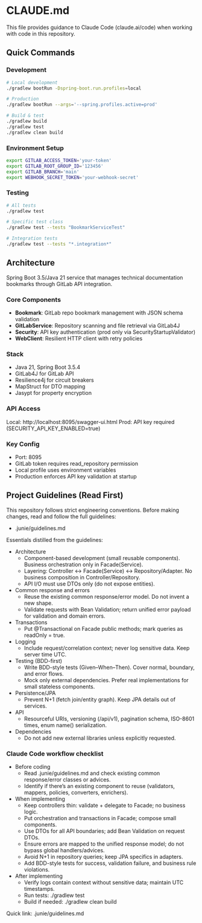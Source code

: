 # CLAUDE.md

This file provides guidance to Claude Code (claude.ai/code) when working with code in this repository.


## Quick Commands

### Development
```bash
# Local development
./gradlew bootRun -Dspring-boot.run.profiles=local

# Production
./gradlew bootRun --args='--spring.profiles.active=prod'

# Build & test
./gradlew build
./gradlew test
./gradlew clean build
```

### Environment Setup
```bash
export GITLAB_ACCESS_TOKEN='your-token'
export GITLAB_ROOT_GROUP_ID='123456'
export GITLAB_BRANCH='main'
export WEBHOOK_SECRET_TOKEN='your-webhook-secret'
```

### Testing
```bash
# All tests
./gradlew test

# Specific test class
./gradlew test --tests "BookmarkServiceTest"

# Integration tests
./gradlew test --tests "*.integration*"
```

## Architecture
Spring Boot 3.5/Java 21 service that manages technical documentation bookmarks through GitLab API integration.

### Core Components
- **Bookmark**: GitLab repo bookmark management with JSON schema validation
- **GitLabService**: Repository scanning and file retrieval via GitLab4J
- **Security**: API key authentication (prod only via SecurityStartupValidator)
- **WebClient**: Resilient HTTP client with retry policies

### Stack
- Java 21, Spring Boot 3.5.4
- GitLab4J for GitLab API
- Resilience4j for circuit breakers
- MapStruct for DTO mapping
- Jasypt for property encryption

### API Access
Local: http://localhost:8095/swagger-ui.html
Prod: API key required (SECURITY_API_KEY_ENABLED=true)

### Key Config
- Port: 8095
- GitLab token requires read_repository permission
- Local profile uses environment variables
- Production enforces API key validation at startup

## Project Guidelines (Read First)

This repository follows strict engineering conventions. Before making changes, read and follow the full guidelines:
- .junie/guidelines.md

Essentials distilled from the guidelines:
- Architecture
  - Component-based development (small reusable components). Business orchestration only in Facade(Service).
  - Layering: Controller ↔ Facade(Service) ↔ Repository/Adapter. No business composition in Controller/Repository.
  - API I/O must use DTOs only (do not expose entities).
- Common response and errors
  - Reuse the existing common response/error model. Do not invent a new shape.
  - Validate requests with Bean Validation; return unified error payload for validation and domain errors.
- Transactions
  - Put @Transactional on Facade public methods; mark queries as readOnly = true.
- Logging
  - Include request/correlation context; never log sensitive data. Keep server time UTC.
- Testing (BDD-first)
  - Write BDD-style tests (Given–When–Then). Cover normal, boundary, and error flows.
  - Mock only external dependencies. Prefer real implementations for small stateless components.
- Persistence/JPA
  - Prevent N+1 (fetch join/entity graph). Keep JPA details out of services.
- API
  - Resourceful URIs, versioning (/api/v1), pagination schema, ISO-8601 times, enum name() serialization.
- Dependencies
  - Do not add new external libraries unless explicitly requested.

### Claude Code workflow checklist
- Before coding
  - Read .junie/guidelines.md and check existing common response/error classes or advices.
  - Identify if there’s an existing component to reuse (validators, mappers, policies, converters, enrichers).
- When implementing
  - Keep controllers thin: validate + delegate to Facade; no business logic.
  - Put orchestration and transactions in Facade; compose small components.
  - Use DTOs for all API boundaries; add Bean Validation on request DTOs.
  - Ensure errors are mapped to the unified response model; do not bypass global handlers/advices.
  - Avoid N+1 in repository queries; keep JPA specifics in adapters.
  - Add BDD-style tests for success, validation failure, and business rule violations.
- After implementing
  - Verify logs contain context without sensitive data; maintain UTC timestamps.
  - Run tests: ./gradlew test
  - Build if needed: ./gradlew clean build

Quick link: .junie/guidelines.md